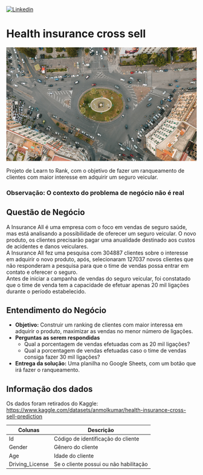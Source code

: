 [![Linkedin](https://img.shields.io/badge/-linkedin-blue?logo=linkedin&link=https://www.linkedin.com/in/jhonatanmarques/)](https://www.linkedin.com/in/jhonatanmarques/)

# Health insurance cross sell
<p align="center"><img src="https://github.com/jhonatanmarques92/health_insurance_cross_sell/blob/main/img/transito.jpg" width="590" height="300"></p>
Projeto de Learn to Rank, com o objetivo de fazer um ranqueamento de clientes com maior interesse em adquirir um seguro veicular.

### Observação: O contexto do problema de negócio não é real

## Questão de Negócio
A Insurance All é uma empresa com o foco em vendas de seguro saúde, mas está analisando a possibilidade de oferecer um seguro veicular. O novo produto, os clientes precisarão pagar uma anualidade destinado aos custos de acidentes e danos veiculares.  
A Insurance All fez uma pesquisa com 304887 clientes sobre o interesse em adquirir o novo produto, após, selecionaram 127037 novos clientes que não responderam a pesquisa para que o time de vendas possa entrar em contato e oferecer o seguro.  
Antes de iniciar a campanha de vendas do seguro veicular, foi constatado que o time de venda tem a capacidade de efetuar apenas 20 mil ligações durante o período estabelecido.  

## Entendimento do Negócio
- **Objetivo:** Construir um ranking de clientes com maior interessa em adquirir o produto, maximizar as vendas no menor número de ligações.
- **Perguntas as serem respondidas**
  - Qual a porcentagem de vendas efetuadas com as 20 mil ligações?
  - Qual a porcentagem de vendas efetuadas caso o time de vendas consiga fazer 30 mil ligações?
- **Entrega da solução:** Uma planilha no Google Sheets, com um botão que irá fazer o ranqueamento.

## Informação dos dados
Os dados foram retirados do Kaggle: https://www.kaggle.com/datasets/anmolkumar/health-insurance-cross-sell-prediction

| Colunas | Descrição |
| ------- | --------- |
| Id      | Código de identificação do cliente |
| Gender	| Gênero do cliente |
| Age	    | Idade do cliente |
| Driving_License | Se o cliente possui ou não habilitação |
